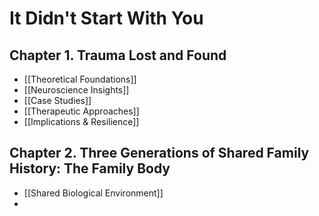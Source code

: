 # It Didn't Start With You
## Chapter 1. Trauma Lost and Found
- [[Theoretical Foundations]]
- [[Neuroscience Insights]]
- [[Case Studies]]
- [[Therapeutic Approaches]]
- [[Implications & Resilience]]

## Chapter 2. Three Generations of Shared Family History: The Family Body
- [[Shared Biological Environment]]
- 